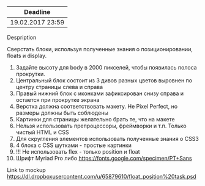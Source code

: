 ﻿Deadline         | 
-----------------|
19.02.2017 23:59 | 


Despription

Сверстать блоки, используя полученные знания о позиционировании, floats и display.

1. Задайте высоту для body в 2000 пикселей, чтобы появилась полоса прокрутки.
2. Центральный блок состоит из 3 дивов разных цветов выровнен по центру страницы слева и справа
3. Правый нижний блок с иконками зафиксирован снизу справа и остается при прокрутке экрана
4. Верстка должна соответствовать макету. Не Pixel Perfect, но размеры должны быть соблюдены
5. Картинки для страницы желательно брать те, что на макете
6. Нельзя использовать препроцессоры, фреймворки и т.п. Только чистый HTML и CSS
7. Для скругления элементов использовать полученные знания о CSS3
8. 4 блока с CSS шутками - простые картинки
9. !!! Не использовать flex  - только position и float 
10. Шрифт Myriad Pro либо https://fonts.google.com/specimen/PT+Sans



Link to mockup
https://dl.dropboxusercontent.com/u/65879610/float_position%20task.psd
